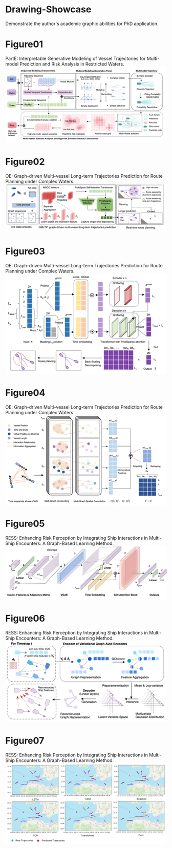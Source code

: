 # Drawing-Showcase
Demonstrate the author's academic graphic abilities for PhD application.

# Figure01
PartE: Interpretable Generative Modeling of Vessel Trajectories for Multi-model Prediction and Risk Analysis in Restricted Waters.
![Figure01](https://github.com/KaysenWB/Drawing-Showcase/blob/main/Figure01.jpg?raw=true)
# Figure02
OE: Graph-driven Multi-vessel Long-term Trajectories Prediction for Route Planning under Complex Waters.
![Figure02](https://github.com/KaysenWB/Drawing-Showcase/blob/main/Figure02.jpg?raw=true)
# Figure03
OE: Graph-driven Multi-vessel Long-term Trajectories Prediction for Route Planning under Complex Waters.
![Figure03](https://github.com/KaysenWB/Drawing-Showcase/blob/main/Figure03.jpg?raw=true)
# Figure04
OE: Graph-driven Multi-vessel Long-term Trajectories Prediction for Route Planning under Complex Waters.
![Figure04](https://github.com/KaysenWB/Drawing-Showcase/blob/main/Figure04.jpg?raw=true)
# Figure05
RESS: Enhancing Risk Perception by Integrating Ship Interactions in Multi-Ship Encounters: A Graph-Based Learning Method.
![Figure05](https://github.com/KaysenWB/Drawing-Showcase/blob/main/Ress_Figure03.jpg?raw=true)
# Figure06
RESS: Enhancing Risk Perception by Integrating Ship Interactions in Multi-Ship Encounters: A Graph-Based Learning Method.
![Figure06](https://github.com/KaysenWB/Drawing-Showcase/blob/main/Ress_Figure04.jpg?raw=true)
# Figure07
RESS: Enhancing Risk Perception by Integrating Ship Interactions in Multi-Ship Encounters: A Graph-Based Learning Method.
![Figure06](https://github.com/KaysenWB/Drawing-Showcase/blob/main/Ress_Figure08.jpeg?raw=true)
